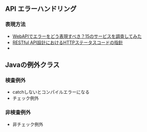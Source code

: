 ## API エラーハンドリング

### 表現方法

- [WebAPIでエラーをどう表現すべき？15のサービスを調査してみた](https://qiita.com/suin/items/f7ac4de914e9f3f35884)
- [RESTful API設計におけるHTTPステータスコードの指針](https://qiita.com/uenosy/items/ba9dbc70781bddc4a491)
- 





## Javaの例外クラス

### 検査例外

- catchしないとコンパイルエラーになる
- チェック例外

### 非検査例外

- 非チェック例外
